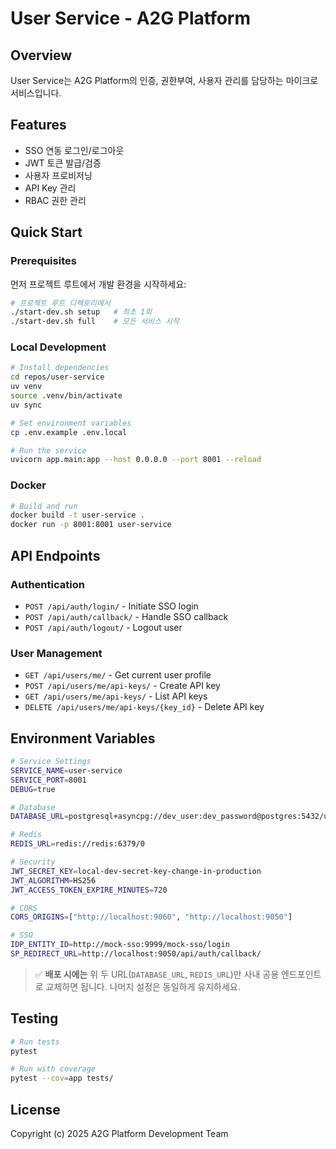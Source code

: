 # User Service - A2G Platform

## Overview

User Service는 A2G Platform의 인증, 권한부여, 사용자 관리를 담당하는 마이크로서비스입니다.

## Features

- SSO 연동 로그인/로그아웃
- JWT 토큰 발급/검증
- 사용자 프로비저닝
- API Key 관리
- RBAC 권한 관리

## Quick Start

### Prerequisites

먼저 프로젝트 루트에서 개발 환경을 시작하세요:

```bash
# 프로젝트 루트 디렉토리에서
./start-dev.sh setup   # 최초 1회
./start-dev.sh full    # 모든 서비스 시작
```

### Local Development

```bash
# Install dependencies
cd repos/user-service
uv venv
source .venv/bin/activate
uv sync

# Set environment variables
cp .env.example .env.local

# Run the service
uvicorn app.main:app --host 0.0.0.0 --port 8001 --reload
```

### Docker

```bash
# Build and run
docker build -t user-service .
docker run -p 8001:8001 user-service
```

## API Endpoints

### Authentication

- `POST /api/auth/login/` - Initiate SSO login
- `POST /api/auth/callback/` - Handle SSO callback
- `POST /api/auth/logout/` - Logout user

### User Management

- `GET /api/users/me/` - Get current user profile
- `POST /api/users/me/api-keys/` - Create API key
- `GET /api/users/me/api-keys/` - List API keys
- `DELETE /api/users/me/api-keys/{key_id}` - Delete API key

## Environment Variables

```bash
# Service Settings
SERVICE_NAME=user-service
SERVICE_PORT=8001
DEBUG=true

# Database
DATABASE_URL=postgresql+asyncpg://dev_user:dev_password@postgres:5432/user_service_db

# Redis
REDIS_URL=redis://redis:6379/0

# Security
JWT_SECRET_KEY=local-dev-secret-key-change-in-production
JWT_ALGORITHM=HS256
JWT_ACCESS_TOKEN_EXPIRE_MINUTES=720

# CORS
CORS_ORIGINS=["http://localhost:9060", "http://localhost:9050"]

# SSO
IDP_ENTITY_ID=http://mock-sso:9999/mock-sso/login
SP_REDIRECT_URL=http://localhost:9050/api/auth/callback/
```

> ✅ **배포 시에는** 위 두 URL(`DATABASE_URL`, `REDIS_URL`)만 사내 공용 엔드포인트로 교체하면 됩니다. 나머지 설정은 동일하게 유지하세요.

## Testing

```bash
# Run tests
pytest

# Run with coverage
pytest --cov=app tests/
```

## License

Copyright (c) 2025 A2G Platform Development Team